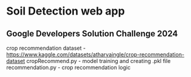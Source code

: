 # Soil Detection web app
## Google Developers Solution Challenge 2024

crop recommendation dataset - https://www.kaggle.com/datasets/atharvaingle/crop-recommendation-dataset
cropRecommend.py - model training and creating .pkl file
recommendation.py - crop recommendation logic
